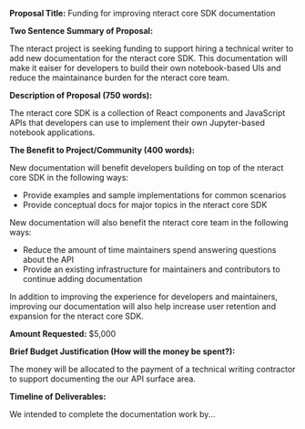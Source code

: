 **Proposal Title:** Funding for improving nteract core SDK documentation

**Two Sentence Summary of Proposal:**

The nteract project is seeking funding to support hiring a technical writer to add new documentation for the nteract core SDK. This documentation will make it eaiser for developers to build their own notebook-based UIs and reduce the maintainance burden for the nteract core team.

**Description of Proposal (750 words):**

The nteract core SDK is a collection of React components and JavaScript APIs that developers can use to implement their own Jupyter-based notebook applications. 

**The Benefit to Project/Community (400 words):**

New documentation will benefit developers building on top of the nteract core SDK in the following ways:

- Provide examples and sample implementations for common scenarios
- Provide conceptual docs for major topics in the nteract core SDK

New documentation will also benefit the nteract core team in the following ways:

- Reduce the amount of time maintainers spend answering questions about the API
- Provide an existing infrastructure for maintainers and contributors to continue adding documentation

In addition to improving the experience for developers and maintainers, improving our documentation will also help increase user retention and expansion for the nteract core SDK.

**Amount Requested:** $5,000

**Brief Budget Justification (How will the money be spent?):**

The money will be allocated to the payment of a technical writing contractor to support documenting the our API surface area.

**Timeline of Deliverables:**

We intended to complete the documentation work by...
